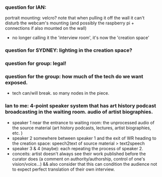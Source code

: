 ### question for IAN:
 portrait mounting: velcro? note that when pulling it off the wall it can't disturb the webcam's mounting (and possibly the raspberry pi + connections if also mounted on the wall)

- no longer calling it the 'interview room', it's now the 'creation space' 

### question for SYDNEY: lighting in the creation space?

### question for group: legal! 


### question for the group: how much of the tech do we want exposed. 
  - tech can/will break. so many nodes in the piece. 

### Ian to me: 4-point speaker system that has art history podcast broadcasting in the waiting room. audio of artist biographies. 
  - speaker 1 near the entrance to waiting room: the unprocessed audio of the source material (art history podcasts, lectures, artist biographies, etc. )
  - speaker 2 somewhere between speaker 1 and the exit of WR heading to the creation space: speech2text of source material > text2speech
  - speaker 3 & 4 (maybe): each repeating the process of speaker 2. 
  - conceits: artist doesn't always see their work published before the curator does (a comment on authority/authorship, control of one's vision/voice...) && also consider that this can condition the audience not to expect perfect translation of their own interview. 